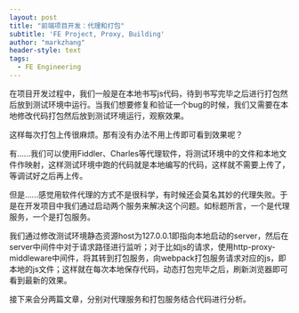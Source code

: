 ```yaml
---
layout: post
title: "前端项目开发：代理和打包"
subtitle: 'FE Project, Proxy, Building'
author: "markzhang"
header-style: text
tags:
  - FE Engineering
---
```


在项目开发过程中，我们一般是在本地书写js代码，待到书写完毕之后进行打包然后放到测试环境中运行。当我们想要修复和验证一个bug的时候，我们又需要在本地修改代码打包然后放到测试环境运行，观察效果。

这样每次打包上传很麻烦。那有没有办法不用上传即可看到效果呢？

有......我们可以使用Fiddler、Charles等代理软件，将测试环境中的文件和本地文件作映射，这样测试环境中跑的代码就是本地编写的代码，这样就不需要上传了，等调试好之后再上传。

但是......感觉用软件代理的方式不是很科学，有时候还会莫名其妙的代理失败。于是在开发项目中我们通过启动两个服务来解决这个问题。如标题所言，一个是代理服务，一个是打包服务。

我们通过修改测试环境静态资源host为127.0.0.1即指向本地启动的server，然后在server中间件中对于请求路径进行监听；对于比如js的请求，使用http-proxy-middleware中间件，将其转到打包服务，向webpack打包服务请求对应的js，即本地的js文件；这样就在每次本地保存代码，动态打包完毕之后，刷新浏览器即可看到最新的效果。

接下来会分两篇文章，分别对代理服务和打包服务结合代码进行分析。